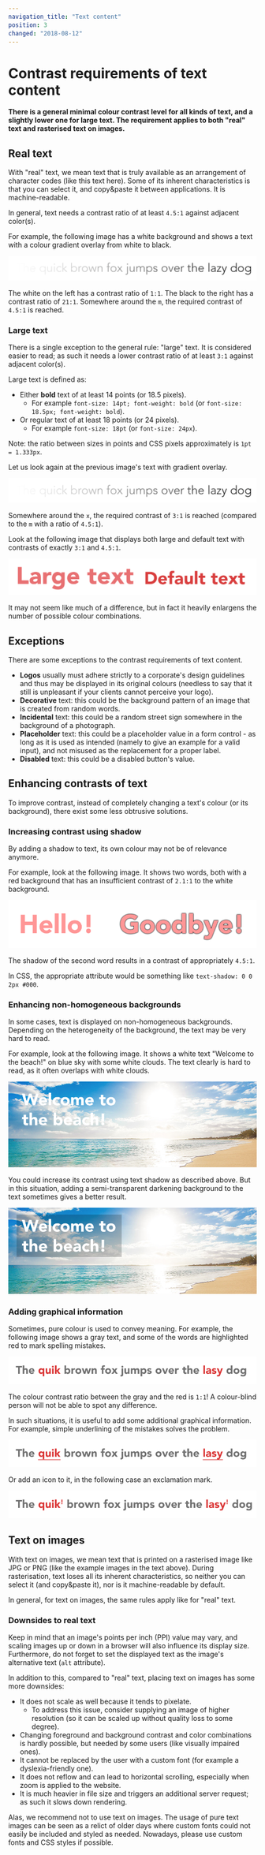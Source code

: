 ```yaml
---
navigation_title: "Text content"
position: 3
changed: "2018-08-12"
---
```


# Contrast requirements of text content

**There is a general minimal colour contrast level for all kinds of text, and a slightly lower one for large text. The requirement applies to both "real" text and rasterised text on images.**

## Real text

With "real" text, we mean text that is truly available as an arrangement of character codes (like this text here). Some of its inherent characteristics is that you can select it, and copy&paste it between applications. It is machine-readable.

In general, text needs a contrast ratio of at least `4.5:1` against adjacent color(s).

For example, the following image has a white background and shows a text with a colour gradient overlay from white to black.

![Text with colour gradient overlay](_media/lazy-dog.png)

The white on the left has a contrast ratio of `1:1`. The black to the right has a contrast ratio of `21:1`. Somewhere around the `m`, the required contrast of `4.5:1` is reached.

### Large text

There is a single exception to the general rule: "large" text. It is considered easier to read; as such it needs a lower contrast ratio of at least `3:1` against adjacent color(s).

Large text is defined as:

- Either **bold** text of at least 14 points (or 18.5 pixels).
    - For example `font-size: 14pt; font-weight: bold` (or `font-size: 18.5px; font-weight: bold`).
- Or regular text of at least 18 points (or 24 pixels).
    - For example `font-size: 18pt` (or `font-size: 24px`).

Note: the ratio between sizes in points and CSS pixels approximately is `1pt = 1.333px`.

Let us look again at the previous image's text with gradient overlay.

![Text with colour gradient overlay](_media/lazy-dog.png)

Somewhere around the `x`, the required contrast of `3:1` is reached (compared to the `m` with a ratio of `4.5:1`).

Look at the following image that displays both large and default text with contrasts of exactly `3:1` and `4.5:1`.

![Small and large text](_media/small-and-large-text.png)

It may not seem like much of a difference, but in fact it heavily enlargens the number of possible colour combinations.

## Exceptions

There are some exceptions to the contrast requirements of text content.

- **Logos** usually must adhere strictly to a corporate's design guidelines and thus may be displayed in its original colours (needless to say that it still is unpleasant if your clients cannot perceive your logo).
- **Decorative** text: this could be the background pattern of an image that is created from random words.
- **Incidental** text: this could be a random street sign somewhere in the background of a photograph.
- **Placeholder** text: this could be a placeholder value in a form control - as long as it is used as intended (namely to give an example for a valid input), and not misused as the replacement for a proper label.
- **Disabled** text: this could be a disabled button's value.

## Enhancing contrasts of text

To improve contrast, instead of completely changing a text's colour (or its background), there exist some less obtrusive solutions.

### Increasing contrast using shadow

By adding a shadow to text, its own colour may not be of relevance anymore.

For example, look at the following image. It shows two words, both with a red background that has an insufficient contrast of `2.1:1` to the white background.

![A word without and a word with shadow](_media/words-without-and-with-shadow.png)

The shadow of the second word results in a contrast of appropriately `4.5:1`.

In CSS, the appropriate attribute would be something like `text-shadow: 0 0 2px #000`.

### Enhancing non-homogeneous backgrounds

In some cases, text is displayed on non-homogeneous backgrounds. Depending on the heterogeneity of the background, the text may be very hard to read.

For example, look at the following image. It shows a white text "Welcome to the beach!" on blue sky with some white clouds. The text clearly is hard to read, as it often overlaps with white clouds.

![White text on blue sky and white clouds](_media/beach.png)

You could increase its contrast using text shadow as described above. But in this situation, adding a semi-transparent darkening background to the text sometimes gives a better result.

![White text with semi-transparent darkening background](_media/beach-with-background.png)

### Adding graphical information

Sometimes, pure colour is used to convey meaning. For example, the following image shows a gray text, and some of the words are highlighted red to mark spelling mistakes.

![Spelling mistakes marked with colour](_media/spelling-mistakes.png)

The colour contrast ratio between the gray and the red is `1:1`! A colour-blind person will not be able to spot any difference.

In such situations, it is useful to add some additional graphical information. For example, simple underlining of the mistakes solves the problem.

![Spelling mistakes underlined](_media/spelling-mistakes-underlined.png)

Or add an icon to it, in the following case an exclamation mark.

![Spelling mistakes with signals](_media/spelling-mistakes-with-signals.png)

## Text on images

With text on images, we mean text that is printed on a rasterised image like JPG or PNG (like the example images in the text above). During rasterisation, text loses all its inherent characteristics, so neither you can select it (and copy&paste it), nor is it machine-readable by default.

In general, for text on images, the same rules apply like for "real" text.

### Downsides to real text

Keep in mind that an image's points per inch (PPI) value may vary, and scaling images up or down in a browser will also influence its display size. Furthermore, do not forget to set the displayed text as the image's alternative text (`alt` attribute).

In addition to this, compared to "real" text, placing text on images has some more downsides:

- It does not scale as well because it tends to pixelate.
    - To address this issue, consider supplying an image of higher resolution (so it can be scaled up without quality loss to some degree).
- Changing foreground and background contrast and color combinations is hardly possible, but needed by some users (like visually impaired ones).
- It cannot be replaced by the user with a custom font (for example a dyslexia-friendly one).
- It does not reflow and can lead to horizontal scrolling, especially when zoom is applied to the website.
- It is much heavier in file size and triggers an additional server request; as such it slows down rendering.

Alas, we recommend not to use text on images. The usage of pure text images can be seen as a relict of older days where custom fonts could not easily be included and styled as needed. Nowadays, please use custom fonts and CSS styles if possible.
